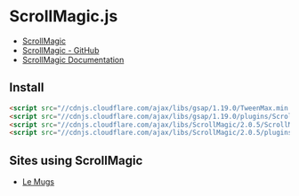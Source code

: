 # ScrollMagic.js
- [ScrollMagic](http://scrollmagic.io/)
- [ScrollMagic - GitHub](https://github.com/janpaepke/ScrollMagic)
- [ScrollMagic Documentation](http://scrollmagic.io/docs/index.html)

## Install

```html
<script src="//cdnjs.cloudflare.com/ajax/libs/gsap/1.19.0/TweenMax.min.js"></script>
<script src="//cdnjs.cloudflare.com/ajax/libs/gsap/1.19.0/plugins/ScrollToPlugin.min.js"></script>
<script src="//cdnjs.cloudflare.com/ajax/libs/ScrollMagic/2.0.5/ScrollMagic.min.js"></script>
<script src="//cdnjs.cloudflare.com/ajax/libs/ScrollMagic/2.0.5/plugins/animation.gsap.min.js"></script>
```

## Sites using ScrollMagic

- [Le Mugs](http://le-mugs.com/)
